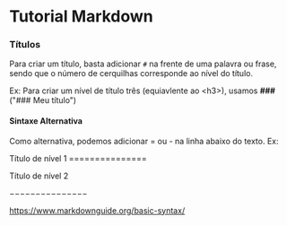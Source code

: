 # Tutorial Markdown

### Títulos
Para criar um título, basta adicionar ```#``` na frente de uma palavra ou frase, sendo que o número de cerquilhas corresponde ao nível do título. 

Ex: Para criar um nível de título três (equiavlente ao  &lt;h3>), usamos **###** ("### Meu título")

#### Sintaxe Alternativa
Como alternativa, podemos adicionar = ou - na linha abaixo do texto. Ex: 

Título de nível 1
&equals;&equals;&equals;&equals;&equals;&equals;&equals;&equals;&equals;&equals;&equals;&equals;&equals;&equals;&equals;	

Título de nível 2

&minus;&minus;&minus;&minus;&minus;&minus;&minus;&minus;&minus;&minus;&minus;&minus;&minus;&minus;&minus;	



https://www.markdownguide.org/basic-syntax/

